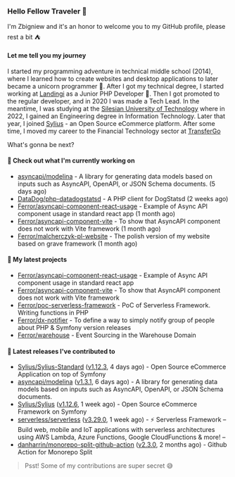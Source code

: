### Hello Fellow Traveler 👋

I'm Zbigniew and it's an honor to welcome you to my GitHub profile, please rest a bit ⛺️

#### Let me tell you my journey

I started my programming adventure in technical middle school (2014), where I learned how to create websites and desktop applications to later became a unicorn programmer 🦄. After I got my technical degree, I started working at [Landingi](https://github.com/landingi) as a Junior PHP Developer 🥇. Then I got promoted to the regular developer, and in 2020 I was made a Tech Lead. In the meantime, I was studying at the [Silesian University of Technology](https://www.polsl.pl/en/) where in 2022, I gained an Engineering degree in Information Technology. Later that year, I joined [Sylius](https://github.com/sylius) - an Open Source eCommerce platform. After some time, I moved my career to the Financial Technology sector at [TransferGo](https://github.com/transfergo)

What's gonna be next?

#### 👷 Check out what I'm currently working on

- [asyncapi/modelina](https://github.com/asyncapi/modelina) - A library for generating data models based on inputs such as AsyncAPI, OpenAPI, or JSON Schema documents. (5 days ago)
- [DataDog/php-datadogstatsd](https://github.com/DataDog/php-datadogstatsd) - A PHP client for DogStatsd (2 weeks ago)
- [Ferror/asyncapi-component-react-usage](https://github.com/Ferror/asyncapi-component-react-usage) - Example of Async API component usage in standard react app (1 month ago)
- [Ferror/asyncapi-component-vite](https://github.com/Ferror/asyncapi-component-vite) - To show that AsyncAPI component does not work with Vite framework (1 month ago)
- [Ferror/malcherczyk-pl-website](https://github.com/Ferror/malcherczyk-pl-website) - The polish version of my website based on grave framework (1 month ago)

#### 🌱 My latest projects

- [Ferror/asyncapi-component-react-usage](https://github.com/Ferror/asyncapi-component-react-usage) - Example of Async API component usage in standard react app
- [Ferror/asyncapi-component-vite](https://github.com/Ferror/asyncapi-component-vite) - To show that AsyncAPI component does not work with Vite framework
- [Ferror/poc-serverless-framework](https://github.com/Ferror/poc-serverless-framework) - PoC of Serverless Framework. Writing functions in PHP
- [Ferror/dx-notifier](https://github.com/Ferror/dx-notifier) - To define a way to simply notify group of people about PHP &amp; Symfony version releases
- [Ferror/warehouse](https://github.com/Ferror/warehouse) - Event Sourcing in the Warehouse Domain

#### 🔭 Latest releases I've contributed to

- [Sylius/Sylius-Standard](https://github.com/Sylius/Sylius-Standard) ([v1.12.3](https://github.com/Sylius/Sylius-Standard/releases/tag/v1.12.3), 4 days ago) - Open Source eCommerce Application on top of Symfony
- [asyncapi/modelina](https://github.com/asyncapi/modelina) ([v1.3.1](https://github.com/asyncapi/modelina/releases/tag/v1.3.1), 6 days ago) - A library for generating data models based on inputs such as AsyncAPI, OpenAPI, or JSON Schema documents.
- [Sylius/Sylius](https://github.com/Sylius/Sylius) ([v1.12.6](https://github.com/Sylius/Sylius/releases/tag/v1.12.6), 1 week ago) - Open Source eCommerce Framework on Symfony
- [serverless/serverless](https://github.com/serverless/serverless) ([v3.29.0](https://github.com/serverless/serverless/releases/tag/v3.29.0), 1 week ago) - ⚡ Serverless Framework – Build web, mobile and IoT applications with serverless architectures using AWS Lambda, Azure Functions, Google CloudFunctions &amp; more! – 
- [danharrin/monorepo-split-github-action](https://github.com/danharrin/monorepo-split-github-action) ([v2.3.0](https://github.com/danharrin/monorepo-split-github-action/releases/tag/v2.3.0), 2 months ago) - Github Action for Monorepo Split

>
> Psst! Some of my contributions are super secret 😅
>
